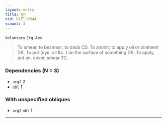 ```yaml
---
layout: entry
title: སྐུད་
vid: Hill:0044
vcount: 3
---
```

`Voluntary` `Erg-Abs`
> To smear, to besmear; to daub CD\.
To anoint; to apply oil or ointment DK\.
To put (dye, oil &c\.
) on the surface of something DS\.
 To apply, put on, cover, smear TC\.

### Dependencies (N = 3)
* `arg2` 2
* `obl` 1


### With unspecified obliques
* `arg2` `obl` 1

---

